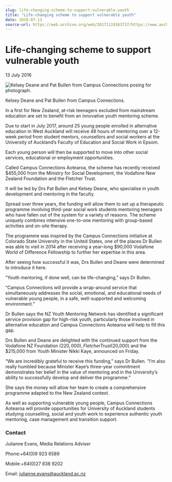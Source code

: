 ```yaml
---
slug: life-changing-scheme-to-support-vulnerable-youth
title: "Life-changing scheme to support vulnerable youth"
date: 2016-07-13
source-url: https://web.archive.org/web/20171119163737/https://www.auckland.ac.nz/en/about/news-events-and-notices/news/news-2016/07/life-changing-scheme-to-support-vulnerable-youth.html
---
```

Life-changing scheme to support vulnerable youth
================================================

13 July 2016

![Kelsey Deane and Pat Bullen from Campus Connections posing for photograph.](https://www.auckland.ac.nz/en/about/news-events-and-notices/news/news-2016/07/life-changing-scheme-to-support-vulnerable-youth/_jcr_content/par/textimage/image.img.jpg/1468535894915.jpg "Kelsey Deane and Pat Bullen")

Kelsey Deane and Pat Bullen from Campus Connections.

In a first for New Zealand, at-risk teenagers excluded from mainstream education are set to benefit from an innovative youth mentoring scheme.

Due to start in July 2017, around 25 young people enrolled in alternative education in West Auckland will receive 48 hours of mentoring over a 12-week period from student mentors, counsellors and social workers at the University of Auckland’s Faculty of Education and Social Work in Epsom.

Each young person will then be supported to move into other social services, educational or employment opportunities.

Called Campus Connections Aotearoa, the scheme has recently received $455,000 from the Ministry for Social Development, the Vodafone New Zealand Foundation and the Fletcher Trust.

It will be led by Drs Pat Bullen and Kelsey Deane, who specialise in youth development and mentoring in the faculty.

Spread over three years, the funding will allow them to set up a therapeutic programme involving third-year social work students mentoring teenagers who have fallen out of the system for a variety of reasons. The scheme uniquely combines intensive one-to-one mentoring with group-based activities and on-site therapy.

The programme was inspired by the Campus Connections initiative at Colorado State University in the United States, one of the places Dr Bullen was able to visit in 2014 after receiving a year-long $90,000 Vodafone World of Difference Fellowship to further her expertise in this area.

After seeing how successful it was, Drs Bullen and Deane were determined to introduce it here.  

“Youth mentoring, if done well, can be life-changing,” says Dr Bullen.

“Campus Connections will provide a wrap-around service that simultaneously addresses the social, emotional, and educational needs of vulnerable young people, in a safe, well-supported and welcoming environment.”

Dr Bullen says the NZ Youth Mentoring Network has identified a significant service provision gap for high-risk youth, particularly those involved in alternative education and Campus Connections Aotearoa will help to fill this gap.

Drs Bullen and Deane are delighted with the continued support from the Vodafone NZ Foundation ($220,000), Fletcher Trust ($20,000) and the $215,000 from Youth Minister Nikki Kaye, announced on Friday.

“We are incredibly grateful to receive this funding,” says Dr Bullen. ”I’m also really humbled because Minister Kaye’s three-year commitment demonstrates her belief in the value of mentoring and in the University’s ability to successfully develop and deliver the programme.”

She says the money will allow her team to create a comprehensive programme adapted to the New Zealand context.

As well as supporting vulnerable young people, Campus Connections Aotearoa will provide opportunities for University of Auckland students studying counselling, social and youth work to experience authentic youth mentoring, case management and transition support.

### **Contact**

Julianne Evans, Media Relations Adviser

Phone:+64(0)9 923 6589

Mobile:+64(0)27 838 9202

Email: [julianne.evans@auckland.ac.nz](mailto:julianne.evans@auckland.ac.nz)